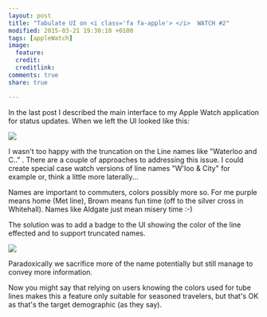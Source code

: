 ```yaml
---
layout: post
title: "Tabulate UI on <i class='fa fa-apple'> </i>  WATCH #2"
modified: 2015-03-21 19:30:10 +0100
tags: [appleWatch]
image:
  feature: 
  credit: 
  creditlink: 
comments: true
share: true

---
```



In the last post I described the main interface to my Apple Watch application for status updates. When we left the UI looked like this:

<img class="dosShot screenShot centeredImg"  src="../../images/2015-03-01-tululate-apple-watch-implementation-1/ss03.png"  />

I wasn't too happy with the truncation on the Line names like "Waterloo and C.." . There are a couple of approaches to addressing this issue. I could create special case watch versions of line names "W'loo & City" for example or, think a little more laterally...

Names are important to commuters, colors possibly more so. For me purple means home (Met line), Brown means fun time (off to the silver cross in Whitehall). Names like Aldgate just mean misery time :-)

The solution was to add a badge to the UI showing the color of the line effected and to support truncated names.

<img class="dosShot screenShot centeredImg"  src="../../images/2015-03-01-tululate-apple-watch-implementation-1/ss07.png"  />


Paradoxically we sacrifice more of the name potentially but still manage to convey more information.

Now you might say that relying on users knowing the colors used for tube lines makes this a feature only suitable for seasoned travelers, but that's OK as that's the target demographic (as they say).




